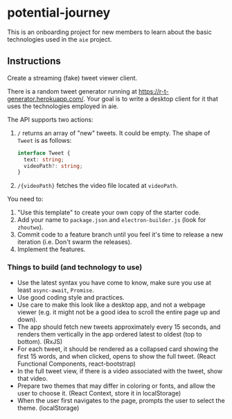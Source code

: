 # potential-journey

This is an onboarding project for new members to learn about the basic technologies used in the `aie` project.

## Instructions
Create a streaming (fake) tweet viewer client.

There is a random tweet generator running at https://r-t-generator.herokuapp.com/.
Your goal is to write a desktop client for it that uses the technologies employed in aie.

The API supports two actions:
1. `/` returns an array of "new" tweets. It could be empty. The shape of `Tweet` is as follows:
    ```typescript
    interface Tweet {
      text: string;
      videoPath?: string;
    }
    ```
1. `/{videoPath}` fetches the video file located at `videoPath`.

You need to:
1. "Use this template" to create your own copy of the starter code.
1. Add your name to `package.json` and `electron-builder.js` (look for `zhoutwo`).
1. Commit code to a feature branch until you feel it's time to release a new iteration 
(i.e. Don't swarm the releases).
1. Implement the features.

### Things to build (and technology to use)
* Use the latest syntax you have come to know, make sure you use at least `async-await`, `Promise`.
* Use good coding style and practices.
* Use care to make this look like a desktop app, and not a webpage viewer 
(e.g. it might not be a good idea to scroll the entire page up and down).
* The app should fetch new tweets approximately every 15 seconds, and renders them vertically in the app
ordered latest to oldest (top to bottom). (RxJS)
* For each tweet, it should be rendered as a collapsed card showing the first 15 words, and when clicked,
opens to show the full tweet. (React Functional Components, react-bootstrap)
* In the full tweet view, if there is a video associated with the tweet, show that video.
* Prepare two themes that may differ in coloring or fonts, and allow the user to choose it. (React Context, store it in localStorage)
* When the user first navigates to the page, prompts the user to select the theme. (localStorage)
